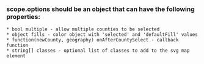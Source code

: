 ### scope.options should be an object that can have the following properties:
    * bool multiple - allow multiple counties to be selected
    * object fills - color object with 'selected' and 'defaultFill' values
    * function(newCounty, geography) onAfterCountySelect - callback function
    * string[] classes - optional list of classes to add to the svg map element
